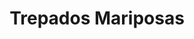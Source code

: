 ---
title: Trepados Mariposas
date: 
draft: false

# descripcion
description : Mariposas

materials: Plata 925

color: Plateado

dimensions: 

code: 01-05-0003

type: "Aros"

categories: []

price: $1.870,00

price_eftvo: $1.590,00

# Images
# first image will be shown in the product page
images:
  # - image: "images/path_to_image"
  # La ubicacion de las imagenes es imagenes/Aros/Aros.Trepadores/01-05-0003-trepados-mariposas
  - image: "./images/aros/trepadores/01-05-0003-mariposas_a.jpg"
  - image: "./images/aros/trepadores/01-05-0003-mariposas_b.jpeg"
---